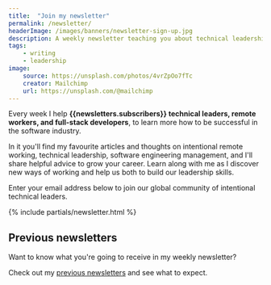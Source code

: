 ```yaml
---
title:  "Join my newsletter"
permalink: /newsletter/
headerImage: /images/banners/newsletter-sign-up.jpg
description: A weekly newsletter teaching you about technical leadership, intentional remote working, and growing your leadership career.
tags:
    - writing
    - leadership
image:
    source: https://unsplash.com/photos/4vrZpOo7fTc
    creator: Mailchimp
    url: https://unsplash.com/@mailchimp
---
```


Every week I help **{{newsletters.subscribers}} technical leaders, remote workers, and full-stack developers**, to learn more how to be successful in the software industry.

In it you'll find my favourite articles and thoughts on intentional remote working, technical leadership, software engineering management, and I'll share helpful advice to grow your career. Learn along with me as I discover new ways of working and help us both to build our leadership skills.

Enter your email address below to join our global community of intentional technical leaders.

{% include partials/newsletter.html %}

## Previous newsletters

Want to know what you're going to receive in my weekly newsletter?

Check out my [previous newsletters](/newsletter/archive/) and see what to expect.

